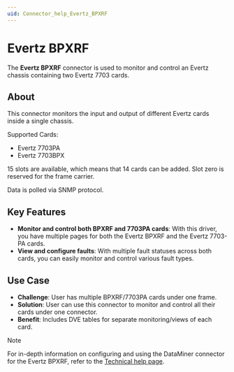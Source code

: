 ```yaml
---
uid: Connector_help_Evertz_BPXRF
---
```


# Evertz BPXRF

The **Evertz BPXRF** connector is used to monitor and control an Evertz chassis containing two Evertz 7703 cards.

## About

This connector monitors the input and output of different Evertz cards inside a single chassis.

Supported Cards:

- Evertz 7703PA
- Evertz 7703BPX

15 slots are available, which means that 14 cards can be added. Slot zero is reserved for the frame carrier.

Data is polled via SNMP protocol.


## Key Features

- **Monitor and control both BPXRF and 7703PA cards**: With this driver, you have multiple pages for both the Evertz BPXRF and the Evertz 7703-PA cards.
- **View and configure faults**: With multiple fault statuses across both cards, you can easily monitor and control various fault types.


## Use Case

- **Challenge**: User has multiple BPXRF/7703PA cards under one frame.
- **Solution**: User can use this connector to monitor and control all their cards under one connector.
- **Benefit**: Includes DVE tables for separate monitoring/views of each card.

> [!NOTE]
> For in-depth information on configuring and using the DataMiner connector for the Evertz BPXRF, refer to the [Technical help page](xref:Connector_help_Evertz_BPXRF_Technical).
